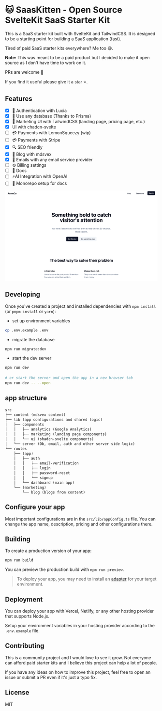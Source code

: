 # 🐱 SaasKitten - Open Source SvelteKit SaaS Starter Kit

This is a SaaS starter kit built with SvelteKit and TailwindCSS. It is designed to be a starting point for building a SaaS application (fast).

Tired of paid SaaS starter kits everywhere? Me too 😅.

**Note:** This was meant to be a paid product but I decided to make it open source as I don't have time to work on it.

PRs are welcome 🙏

If you find it useful please give it a star ⭐.

## Features

- [x] 🪪 Authentication with Lucia
- [x] 💾 Use any database (Thanks to Prisma)
- [x] 🎨 Marketing UI with TailwindCSS (landing page, pricing page, etc.)
- [x] UI with chadcn-svelte
- [ ] 💳 Payments with LemonSqueezy (wip)
- [ ] 💳 Payments with Stripe
- [x] 🔍 SEO friendly
- [x] 📝 Blog with mdsvex
- [x] 💌 Emails with any email service provider
- [ ] ⚙️ Billing settings
- [ ] 📑 Docs
- [ ] ⚡AI Integration with OpenAI
- [ ] 👷 Monorepo setup for docs

![screenshot](./screenshot.png)

## Developing

Once you've created a project and installed dependencies with `npm install` (or `pnpm install` or `yarn`):

- set up environment variables

```bash
cp .env.example .env
```

- migrate the database

```bash
npm run migrate:dev
```

- start the dev server

```bash
npm run dev

# or start the server and open the app in a new browser tab
npm run dev -- --open
```

## app structure

```
src
├── content (mdsvex content)
├── lib (app configurations and shared logic)
│   ├── components
│   │   ├── analytics (Google Analytics)
│   │   ├── marketing (landing page components)
│   │   └── ui (shadcn-svelte components)
│   └── server (Db, email, auth and other server side logic)
└── routes
    ├── (app)
    │   ├── auth
    │   │   ├── email-verification
    │   │   ├── login
    │   │   ├── password-reset
    │   │   └── signup
    │   └── dashboard (main app)
    └── (marketing)
        └── blog (blogs from content)
```

## Configure your app

Most important configurations are in the `src/lib/appConfig.ts` file.
You can change the app name, description, pricing and other configurations there.

## Building

To create a production version of your app:

```bash
npm run build
```

You can preview the production build with `npm run preview`.

> To deploy your app, you may need to install an [adapter](https://kit.svelte.dev/docs/adapters) for your target environment.

## Deployment

You can deploy your app with Vercel, Netlify, or any other hosting provider that supports Node.js.

Setup your environment variables in your hosting provider according to the `.env.example` file.

## Contributing

This is a community project and I would love to see it grow.
Not everyone can afford paid starter kits and I believe this project can help a lot of people.

If you have any ideas on how to improve this project, feel free to open an issue or submit a PR even if it's just a typo fix.

## License

MIT
